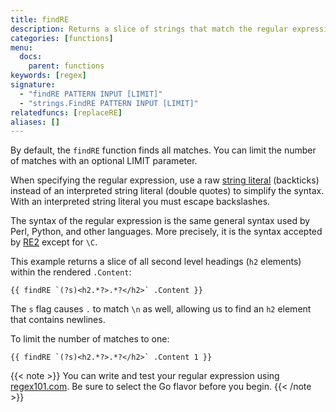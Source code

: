 ```yaml
---
title: findRE
description: Returns a slice of strings that match the regular expression.
categories: [functions]
menu:
  docs:
    parent: functions
keywords: [regex]
signature:
  - "findRE PATTERN INPUT [LIMIT]"
  - "strings.FindRE PATTERN INPUT [LIMIT]"
relatedfuncs: [replaceRE]
aliases: []
---
```

By default, the `findRE` function finds all matches. You can limit the number of matches with an optional LIMIT parameter.

When specifying the regular expression, use a raw [string literal] (backticks) instead of an interpreted string literal (double quotes) to simplify the syntax. With an interpreted string literal you must escape backslashes.

The syntax of the regular expression is the same general syntax used by Perl, Python, and other languages. More precisely, it is the syntax accepted by [RE2] except for `\C`.

This example returns a slice of all second level headings (`h2` elements) within the rendered `.Content`:

```go-html-template
{{ findRE `(?s)<h2.*?>.*?</h2>` .Content }}
```

The `s` flag causes `.` to match `\n` as well, allowing us to find an `h2` element that contains newlines.

To limit the number of matches to one:

```go-html-template
{{ findRE `(?s)<h2.*?>.*?</h2>` .Content 1 }}
```

{{< note >}}
You can write and test your regular expression using [regex101.com](https://regex101.com/). Be sure to select the Go flavor before you begin.
{{< /note >}}

[RE2]: https://github.com/google/re2/wiki/Syntax
[string literal]: https://go.dev/ref/spec#String_literals
